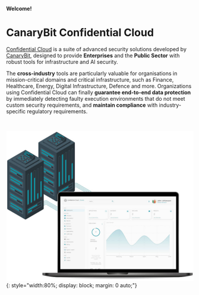 
**Welcome!**

# CanaryBit Confidential Cloud

[Confidential Cloud]((https://www.canarybit.eu/confidential-cloud)) is a suite of advanced security solutions developed by [CanaryBit](https://www.canarybit.eu), designed to provide **Enterprises** and the **Public Sector** with robust tools for infrastructure and AI security.

The **cross-industry** tools are particularly valuable for organisations in mission-critical domains and critical infrastructure, such as Finance, Healthcare, Energy, Digital Infrastructure, Defence and more. Organizations using Confidential Cloud can finally **guarantee end-to-end data protection** by immediately detecting faulty execution environments that do not meet custom security requirements, and **maintain compliance** with industry-specific regulatory requirements.

<br>

![Confidential Cloud Solution](./img/canarybit-confidential-cloud-solution-docs.jpg){: style="width:80%; display: block; margin: 0 auto;"}